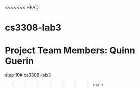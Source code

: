 <<<<<<< HEAD
# cs3308-lab3
Project Team Members:
Quinn Guerin
=======
step 10# cs3308-lab3
>>>>>>> main
